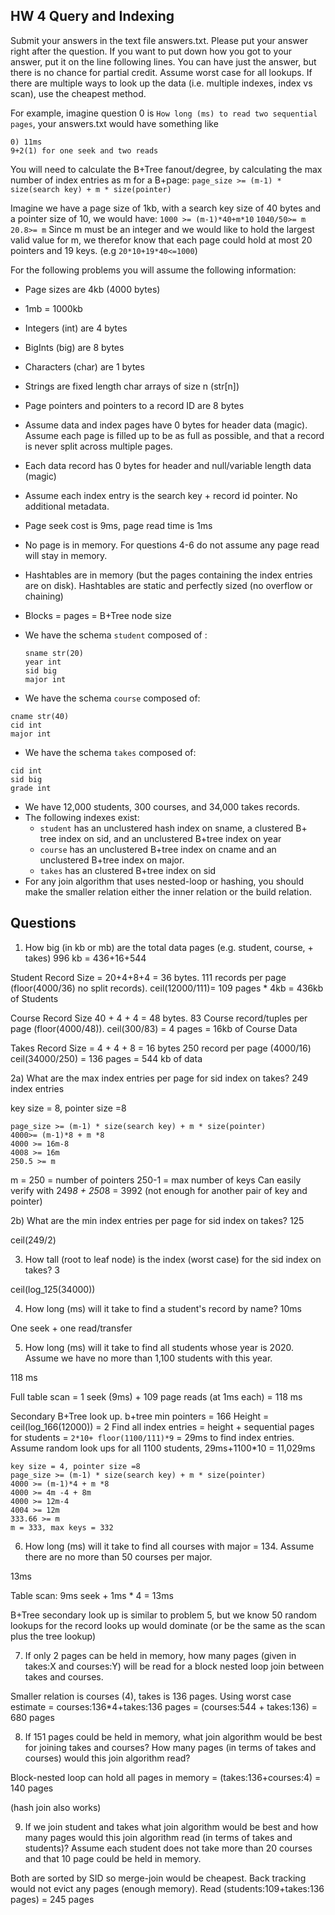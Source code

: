 ## HW 4 Query and Indexing

Submit your answers in the text file answers.txt. Please put your answer right after the question. If you want to put down how you got to your answer, put it on the line following lines. You can have just the answer,
but there is no chance for partial credit. Assume worst case for all lookups.
If there are multiple ways to look up the data (i.e. multiple indexes, index vs scan), use the cheapest method.

For example, imagine question 0 is ```How long (ms) to read two sequential pages```, your answers.txt would have something like

```
0) 11ms
9+2(1) for one seek and two reads
```

You will need to calculate the B+Tree fanout/degree, by calculating the max number of index entries as m for a B+page:
`page_size >= (m-1) * size(search key) + m * size(pointer)`

Imagine we have a page size of 1kb, with a search key size of 40 bytes and a pointer size of 10, we would have:
`1000 >= (m-1)*40+m*10`
`1040/50>= m`
`20.8>= m`
Since m must be an integer and we would like to hold the largest valid value for m, we therefor know that each page could hold at most 20 pointers and 19 keys.
(e.g  `20*10+19*40<=1000`)

For the following problems you will assume the following
information:

- Page sizes are 4kb (4000 bytes)
- 1mb = 1000kb
- Integers (int) are 4 bytes
- BigInts (big) are 8 bytes
- Characters (char) are 1 bytes
- Strings are fixed length char arrays of size n (str[n])
- Page pointers and pointers to a record ID are 8 bytes
- Assume data and index pages have 0 bytes for header data (magic). Assume
each page is filled up to be as full as possible, and that a record is never split across multiple pages.
- Each data record has 0 bytes for header and null/variable length data (magic)
- Assume each index entry is the search key + record id pointer. No additional metadata.
- Page seek cost is 9ms, page read time is 1ms
- No page is in memory. For questions 4-6 do not assume any page read will stay in memory.
- Hashtables are in memory (but the pages containing the index entries are on disk). Hashtables are static and perfectly sized (no overflow or chaining)
- Blocks = pages = B+Tree node size
- We have the schema `student` composed of :
  ```
  sname str(20)
  year int
  sid big
  major int
  ```

- We have the schema `course` composed of:
 ```
 cname str(40)
 cid int
 major int
 ```

- We have the schema `takes` composed of:
 ```
 cid int
 sid big
 grade int
 ```

- We have 12,000 students, 300 courses, and 34,000 takes records.
- The following indexes exist:
  - `student` has an unclustered hash index on sname, a clustered B+ tree index on sid, and an unclustered B+tree index on year
  - `course` has an unclustered B+tree index on cname and an unclustered B+tree index on major.
  - `takes` has an clustered B+tree index on sid
- For any join algorithm that uses nested-loop or hashing, you should make the smaller relation either the inner relation or the build relation.

## Questions

1) How big (in kb or mb) are the total data pages (e.g. student, course, + takes)
996 kb  = 436+16+544

Student Record Size = 20+4+8+4 = 36 bytes.
111 records per page (floor(4000/36) no split records).
ceil(12000/111)= 109 pages * 4kb = 436kb of Students

Course Record Size 40 + 4 + 4 = 48 bytes.
83 Course record/tuples per page (floor(4000/48)).
ceil(300/83) = 4 pages = 16kb of Course Data

Takes Record Size = 4 + 4 + 8 = 16 bytes
250 record per page (4000/16)
ceil(34000/250) = 136 pages = 544 kb of data

2a) What are the max index entries per page for sid index on takes?
249 index entries

key size = 8, pointer size =8

```
page_size >= (m-1) * size(search key) + m * size(pointer)
4000>= (m-1)*8 + m *8
4000 >= 16m-8
4008 >= 16m
250.5 >= m
```

m = 250 = number of pointers
250-1 = max number of keys
Can easily verify with 249*8 + 250*8  = 3992 (not enough for another pair of key and pointer)

2b) What are the min index entries per page for sid index on takes?
125

ceil(249/2)


3) How tall (root to leaf node) is the index (worst case) for the sid index on takes?
3

ceil(log_125(34000))

4) How long (ms) will it take to find a student's record by name?
10ms

One seek + one read/transfer

5) How long (ms) will it take to find all students whose year is 2020. Assume we have no more than 1,100 students with this year.

118 ms

Full table scan = 1 seek (9ms) + 109 page reads (at 1ms each) = 118 ms

Secondary B+Tree look up.
b+tree min pointers = 166
Height = ceil(log_166(12000)) = 2
Find all index entries = height + sequential pages for students =  `2*10+ floor(1100/111)*9` = 29ms to find index entries.  Assume random look ups for all 1100 students, 29ms+1100*10 = 11,029ms

```
key size = 4, pointer size =8
page_size >= (m-1) * size(search key) + m * size(pointer)
4000 >= (m-1)*4 + m *8
4000 >= 4m -4 + 8m
4000 >= 12m-4
4004 >= 12m
333.66 >= m
m = 333, max keys = 332
```

6) How long (ms) will it take to find all courses with major = 134. Assume there are no more than 50 courses per major.

13ms

Table scan: 9ms seek + 1ms * 4 = 13ms

B+Tree secondary look up is similar to problem 5, but we know 50 random lookups for the record looks up would dominate (or be the same as the scan plus the tree lookup)

7) If only 2 pages can be held in memory, how many pages (given in takes:X and courses:Y) will be read for a block nested loop join between takes and courses.

Smaller relation is courses (4), takes is 136 pages. Using worst case estimate = courses:136*4+takes:136 pages = (courses:544 + takes:136) =  680 pages

8) If 151 pages could be held in memory, what join algorithm would be best for joining takes and courses? How many pages (in terms of takes and courses) would this join algorithm read?

Block-nested loop can hold all pages in memory =  (takes:136+courses:4) = 140 pages

(hash join also works)

9) If we join student and takes what join algorithm would be best and how many pages would this join algorithm read (in terms of takes and students)? Assume each student does not take more than 20 courses and that 10 page could be held in memory.

Both are sorted by SID so merge-join would be cheapest. Back tracking would not evict any pages (enough memory). Read (students:109+takes:136 pages) = 245 pages
